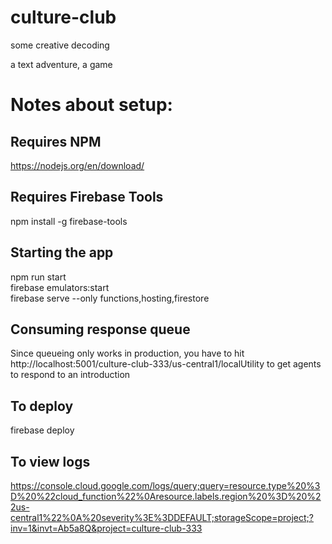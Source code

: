 # culture-club

some creative decoding

a text adventure, a game

# Notes about setup:

## Requires NPM
https://nodejs.org/en/download/

## Requires Firebase Tools
npm install -g firebase-tools

## Starting the app
npm run start  
firebase emulators:start  
firebase serve --only functions,hosting,firestore  

## Consuming response queue
Since queueing only works in production, you have to hit
http://localhost:5001/culture-club-333/us-central1/localUtility
to get agents to respond to an introduction

## To deploy
firebase deploy

## To view logs
https://console.cloud.google.com/logs/query;query=resource.type%20%3D%20%22cloud_function%22%0Aresource.labels.region%20%3D%20%22us-central1%22%0A%20severity%3E%3DDEFAULT;storageScope=project;?inv=1&invt=Ab5a8Q&project=culture-club-333
